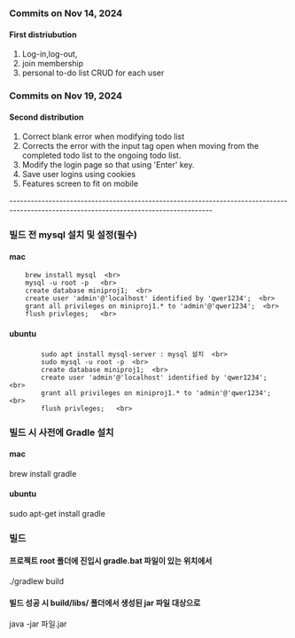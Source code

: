 ### Commits on Nov 14, 2024 
#### First distriubution
1. Log-in,log-out,
2. join membership
3. personal to-do list CRUD for each user


### Commits on Nov 19, 2024
#### Second distribution
1. Correct blank error when modifying todo list
2. Corrects the error with the input tag open when moving from the completed todo list to the ongoing todo list.
3. Modify the login page so that using 'Enter' key.
4. Save user logins using cookies
5. Features screen to fit on mobile


---------------------------------------------------------------------------------------------------------------------------------------<br>
 
### 빌드 전 mysql 설치 및 설정(필수) 
#### mac     
        brew install mysql  <br>
        mysql -u root -p   <br>
        create database miniproj1;  <br> 
        create user 'admin'@'localhost' identified by 'qwer1234';  <br>
        grant all privileges on miniproj1.* to 'admin'@'qwer1234';  <br> 
        flush privleges;   <br>



#### ubuntu 
            sudo apt install mysql-server : mysql 설치  <br>
            sudo mysql -u root -p  <br>
            create database miniproj1;  <br>
            create user 'admin'@'localhost' identified by 'qwer1234';  <br>
            grant all privileges on miniproj1.* to 'admin'@'qwer1234';  <br>
            flush privleges;   <br>

### 빌드 시 사전에 Gradle 설치
#### mac
brew install gradle
#### ubuntu 
sudo apt-get install gradle




### 빌드 
#### 프로젝트 root 폴더에 진입시 gradle.bat 파일이 있는 위치에서
 ./gradlew build

#### 빌드 성공 시 build/libs/ 폴더에서 생성된 jar 파일 대상으로
  java -jar   파일.jar 
